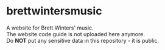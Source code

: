 # brettwintersmusic
A website for Brett Winters' music. \
The website code guide is not uploaded here anymore. \
Do **NOT** put any sensitive data in this repository - it is public.